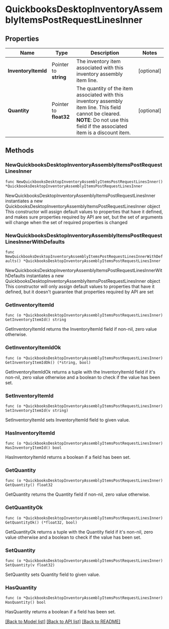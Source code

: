 # QuickbooksDesktopInventoryAssemblyItemsPostRequestLinesInner

## Properties

Name | Type | Description | Notes
------------ | ------------- | ------------- | -------------
**InventoryItemId** | Pointer to **string** | The inventory item associated with this inventory assembly item line. | [optional] 
**Quantity** | Pointer to **float32** | The quantity of the item associated with this inventory assembly item line. This field cannot be cleared.  **NOTE**: Do not use this field if the associated item is a discount item. | [optional] 

## Methods

### NewQuickbooksDesktopInventoryAssemblyItemsPostRequestLinesInner

`func NewQuickbooksDesktopInventoryAssemblyItemsPostRequestLinesInner() *QuickbooksDesktopInventoryAssemblyItemsPostRequestLinesInner`

NewQuickbooksDesktopInventoryAssemblyItemsPostRequestLinesInner instantiates a new QuickbooksDesktopInventoryAssemblyItemsPostRequestLinesInner object
This constructor will assign default values to properties that have it defined,
and makes sure properties required by API are set, but the set of arguments
will change when the set of required properties is changed

### NewQuickbooksDesktopInventoryAssemblyItemsPostRequestLinesInnerWithDefaults

`func NewQuickbooksDesktopInventoryAssemblyItemsPostRequestLinesInnerWithDefaults() *QuickbooksDesktopInventoryAssemblyItemsPostRequestLinesInner`

NewQuickbooksDesktopInventoryAssemblyItemsPostRequestLinesInnerWithDefaults instantiates a new QuickbooksDesktopInventoryAssemblyItemsPostRequestLinesInner object
This constructor will only assign default values to properties that have it defined,
but it doesn't guarantee that properties required by API are set

### GetInventoryItemId

`func (o *QuickbooksDesktopInventoryAssemblyItemsPostRequestLinesInner) GetInventoryItemId() string`

GetInventoryItemId returns the InventoryItemId field if non-nil, zero value otherwise.

### GetInventoryItemIdOk

`func (o *QuickbooksDesktopInventoryAssemblyItemsPostRequestLinesInner) GetInventoryItemIdOk() (*string, bool)`

GetInventoryItemIdOk returns a tuple with the InventoryItemId field if it's non-nil, zero value otherwise
and a boolean to check if the value has been set.

### SetInventoryItemId

`func (o *QuickbooksDesktopInventoryAssemblyItemsPostRequestLinesInner) SetInventoryItemId(v string)`

SetInventoryItemId sets InventoryItemId field to given value.

### HasInventoryItemId

`func (o *QuickbooksDesktopInventoryAssemblyItemsPostRequestLinesInner) HasInventoryItemId() bool`

HasInventoryItemId returns a boolean if a field has been set.

### GetQuantity

`func (o *QuickbooksDesktopInventoryAssemblyItemsPostRequestLinesInner) GetQuantity() float32`

GetQuantity returns the Quantity field if non-nil, zero value otherwise.

### GetQuantityOk

`func (o *QuickbooksDesktopInventoryAssemblyItemsPostRequestLinesInner) GetQuantityOk() (*float32, bool)`

GetQuantityOk returns a tuple with the Quantity field if it's non-nil, zero value otherwise
and a boolean to check if the value has been set.

### SetQuantity

`func (o *QuickbooksDesktopInventoryAssemblyItemsPostRequestLinesInner) SetQuantity(v float32)`

SetQuantity sets Quantity field to given value.

### HasQuantity

`func (o *QuickbooksDesktopInventoryAssemblyItemsPostRequestLinesInner) HasQuantity() bool`

HasQuantity returns a boolean if a field has been set.


[[Back to Model list]](../README.md#documentation-for-models) [[Back to API list]](../README.md#documentation-for-api-endpoints) [[Back to README]](../README.md)


